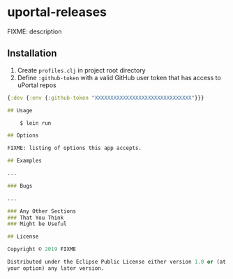 # uportal-releases

FIXME: description

## Installation

1. Create `profiles.clj` in project root directory
2. Define `:github-token` with a valid GitHub user token that has access to uPortal repos

```clj
{:dev {:env {:github-token "XXXXXXXXXXXXXXXXXXXXXXXXXXXXXXX"}}}

## Usage

    $ lein run

## Options

FIXME: listing of options this app accepts.

## Examples

...

### Bugs

...

### Any Other Sections
### That You Think
### Might be Useful

## License

Copyright © 2019 FIXME

Distributed under the Eclipse Public License either version 1.0 or (at
your option) any later version.
